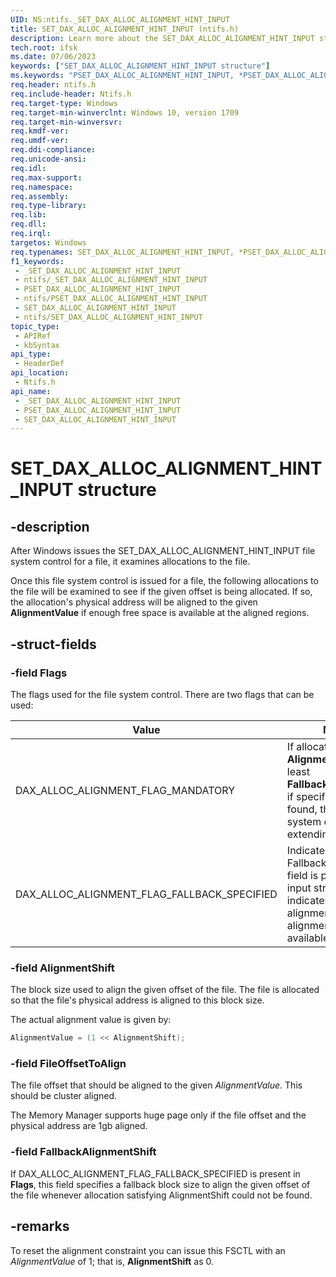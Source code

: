 ```yaml
---
UID: NS:ntifs._SET_DAX_ALLOC_ALIGNMENT_HINT_INPUT
title: SET_DAX_ALLOC_ALIGNMENT_HINT_INPUT (ntifs.h)
description: Learn more about the SET_DAX_ALLOC_ALIGNMENT_HINT_INPUT structure.
tech.root: ifsk
ms.date: 07/06/2023
keywords: ["SET_DAX_ALLOC_ALIGNMENT_HINT_INPUT structure"]
ms.keywords: "PSET_DAX_ALLOC_ALIGNMENT_HINT_INPUT, *PSET_DAX_ALLOC_ALIGNMENT_HINT_INPUT, PSET_DAX_ALLOC_ALIGNMENT_HINT_INPUT structure pointer [Installable File System Drivers], SET_DAX_ALLOC_ALIGNMENT_HINT_INPUT, SET_DAX_ALLOC_ALIGNMENT_HINT_INPUT structure [Installable File System Drivers], _SET_DAX_ALLOC_ALIGNMENT_HINT_INPUT, ifsk.set_dax_alloc_alignment_hint_input, ntifs/PSET_DAX_ALLOC_ALIGNMENT_HINT_INPUT, ntifs/SET_DAX_ALLOC_ALIGNMENT_HINT_INPUT"
req.header: ntifs.h
req.include-header: Ntifs.h
req.target-type: Windows
req.target-min-winverclnt: Windows 10, version 1709
req.target-min-winversvr: 
req.kmdf-ver: 
req.umdf-ver: 
req.ddi-compliance: 
req.unicode-ansi: 
req.idl: 
req.max-support: 
req.namespace: 
req.assembly: 
req.type-library: 
req.lib: 
req.dll: 
req.irql: 
targetos: Windows
req.typenames: SET_DAX_ALLOC_ALIGNMENT_HINT_INPUT, *PSET_DAX_ALLOC_ALIGNMENT_HINT_INPUT
f1_keywords:
 - _SET_DAX_ALLOC_ALIGNMENT_HINT_INPUT
 - ntifs/_SET_DAX_ALLOC_ALIGNMENT_HINT_INPUT
 - PSET_DAX_ALLOC_ALIGNMENT_HINT_INPUT
 - ntifs/PSET_DAX_ALLOC_ALIGNMENT_HINT_INPUT
 - SET_DAX_ALLOC_ALIGNMENT_HINT_INPUT
 - ntifs/SET_DAX_ALLOC_ALIGNMENT_HINT_INPUT
topic_type:
 - APIRef
 - kbSyntax
api_type:
 - HeaderDef
api_location:
 - Ntifs.h
api_name:
 - _SET_DAX_ALLOC_ALIGNMENT_HINT_INPUT
 - PSET_DAX_ALLOC_ALIGNMENT_HINT_INPUT
 - SET_DAX_ALLOC_ALIGNMENT_HINT_INPUT
---
```


# SET_DAX_ALLOC_ALIGNMENT_HINT_INPUT structure

## -description

After Windows issues the SET_DAX_ALLOC_ALIGNMENT_HINT_INPUT file system control for a file, it examines allocations to the file.

Once this file system control is issued for a file, the following allocations to the file will be examined to see if the given offset is being allocated. If so, the allocation's physical address will be aligned to the given **AlignmentValue** if enough free space is available at the aligned regions.

## -struct-fields

### -field Flags

The flags used for the file system control. There are two flags that can be used:

| Value | Meaning |
| ----- | ------- |
| DAX_ALLOC_ALIGNMENT_FLAG_MANDATORY | If allocation satisfying **AlignmentShift** (or at least **FallbackAlignmentShift** if specified) can't be found, then fail the file system operation (e.g. extending the file). |
| DAX_ALLOC_ALIGNMENT_FLAG_FALLBACK_SPECIFIED | Indicates that the FallbackAlignmentShift field is present in the input structure and indicates a fallback alignment if the optimal alignment isn't available. |

### -field AlignmentShift

The block size used to align the given offset of the file. The file is allocated so that the file's physical address is aligned to this block size.

The actual alignment value is given by:

```cpp
AlignmentValue = (1 << AlignmentShift);
```

### -field FileOffsetToAlign

The file offset that should be aligned to the given *AlignmentValue*. This should be cluster aligned.

The Memory Manager supports huge page only if the file offset and the physical address are 1gb aligned.

### -field FallbackAlignmentShift

If DAX_ALLOC_ALIGNMENT_FLAG_FALLBACK_SPECIFIED is present in **Flags**, this field specifies a fallback block size to align the given offset of the file whenever allocation satisfying AlignmentShift could not be found.

## -remarks

To reset the alignment constraint you can issue this FSCTL with an *AlignmentValue* of 1; that is, **AlignmentShift** as 0.
